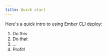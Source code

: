 ```yaml
---
title: Quick start
---
```


Here's a quick intro to using Ember CLI deploy:

1. Do this
2. Do that
3. ...
4. Profit!
